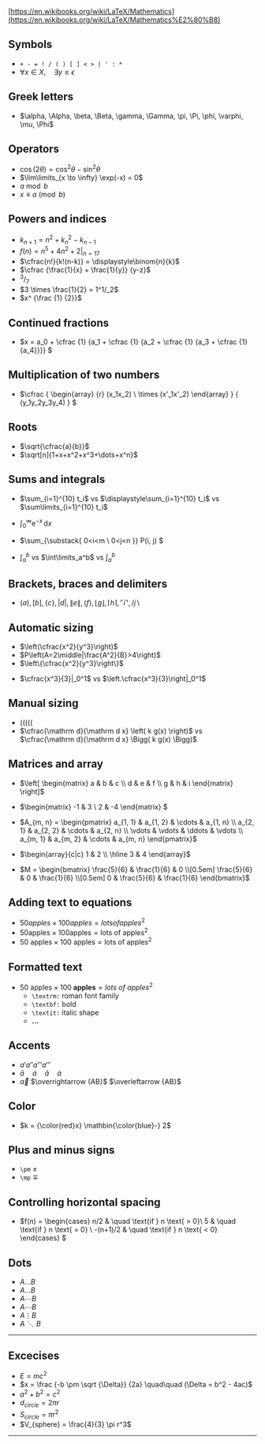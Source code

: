[https://en.wikibooks.org/wiki/LaTeX/Mathematics](https://en.wikibooks.org/wiki/LaTeX/Mathematics%E2%80%B8)

## Symbols

* `+ - = ! / ( ) [ ] < > | ' : *`
* $\forall x \in X, \quad \exists y \leq \epsilon$

## Greek letters

* $\alpha, \Alpha, \beta, \Beta, \gamma, \Gamma, \pi, \Pi, \phi, \varphi, \mu, \Phi$

## Operators

* $\cos (2\theta) = \cos^2 \theta - \sin^2 \theta$
* $\lim\limits_{x \to \infty} \exp(-x) = 0$
* $a \bmod b$
* $x \equiv a \pmod b$

## Powers and indices

* $k_{n+1} = n^2 + k_n^2 - k_{n-1}$
* $f(n) = n^5 + 4n^2 +2 |_{n=17}$
* $\cfrac{n!}{k!(n-k)} = \displaystyle\binom{n}{k}$
* $\cfrac {\frac{1}{x} + \frac{1}{y}} {y-z}$
* $^3/_7$
* $3 \times \frac{1}{2} = 1^1/_2$
* $x^ {\frac {1} {2}}$

## Continued fractions

* $x = a_0
      + \cfrac {1} {a_1
      + \cfrac {1} {a_2
      + \cfrac {1} {a_3
      + \cfrac {1} {a_4}}}}
  $

## Multiplication of two numbers

* $\cfrac {
    \begin{array} {r}
      (x_1x_2) \\
      \times (x'_1x'_2)
    \end{array}
  } {
      (y_1y_2y_3y_4)
  }
  $

## Roots

* $\sqrt{\cfrac{a}{b}}$
* $\sqrt[n]{1+x+x^2+x^3+\dots+x^n}$

## Sums and integrals

* $\sum_{i=1}^{10} t_i$    vs     $\displaystyle\sum_{i=1}^{10} t_i$    vs     $\sum\limits_{i=1}^{10} t_i$
* $\int_0^\infty \mathrm{e}^{-x}\, \mathrm{d}x$

* $\sum_{\substack{
   0<i<m \\
   0<j<n
  }}
  P(i, j)
  $

*  $\int_a^b$    vs     $\int\limits_a^b$    vs    $\displaystyle\int_a^b$

## Brackets, braces and delimiters

* $( a ), [ b ], \{ c \}, | d |, \| e \|, 
\langle f \rangle, \lfloor g \rfloor, 
\lceil h \rceil, \ulcorner i \urcorner, 
/ j \backslash$

## Automatic sizing

* $\left(\cfrac{x^2}{y^3}\right)$
* $P\left(A=2\middle|\frac{A^2}{B}>4\right)$
* $\left\{\cfrac{x^2}{y^3}\right\}$

 - $\cfrac{x^3}{3}|_0^1$     vs    $\left.\cfrac{x^3}{3}\right|_0^1$

## Manual sizing

* $( \big( \Big( \bigg( \Bigg($
* $\cfrac{\mathrm d}{\mathrm d x} \left( k g(x) \right)$    vs    $\cfrac{\mathrm d}{\mathrm d x} \Bigg( k g(x) \Bigg)$

## Matrices and array

* $\left[
 \begin{matrix}
  a & b & c \\
  d & e & f \\
  g & h & i
 \end{matrix}
\right]$

* $\begin{matrix}
  -1 & 3 \\
  2 & -4
 \end{matrix}
$

* $A_{m, n} = 
 \begin{pmatrix}
  a_{1, 1} & a_{1, 2} & \cdots & a_{1, n} \\
  a_{2, 1} & a_{2, 2} & \cdots & a_{2, n} \\
  \vdots  & \vdots  & \ddots & \vdots  \\
  a_{m, 1} & a_{m, 2} & \cdots & a_{m, n} 
 \end{pmatrix}$

* $\begin{array}{c|c}
  1 & 2 \\ 
  \hline
  3 & 4
 \end{array}$

* $M = \begin{bmatrix}
       \frac{5}{6} & \frac{1}{6} & 0           \\[0.5em]
       \frac{5}{6} & 0           & \frac{1}{6} \\[0.5em]
       0           & \frac{5}{6} & \frac{1}{6}
       \end{bmatrix}$

## Adding text to equations

* $50 apples \times 100 apples = lots of apples^2$
* $50 \text{apples} \times 100 \text{apples} = \text{lots of apples}^2$
* $50 \text{ apples} \times 100 \text{ apples} = \text{lots of apples}^2$

## Formatted text

- $50 \textrm{ apples} \times 100 \textbf{ apples} = \textit{lots of apples}^2$
  -  `\textrm:` roman font family
  -  `\textbf:` bold
  -  `\textit:` italic shape
  -  **...**

## Accents

* $a' a'' a''' a'''$
* $\bar{a} \quad \acute{a} \quad \check{a} \quad \grave{a}$
* $\vec {a}$    $\overrightarrow {AB}$    $\overleftarrow {AB}$ 

## Color

* $k = {\color{red}x} \mathbin{\color{blue}-} 2$

## Plus and minus signs

* `\pm` $\pm$
* `\mp` $\mp$

## Controlling horizontal spacing

- $f(n) =
  \begin{cases}
    n/2       & \quad \text{if } n \text{ > 0}\\
    5         & \quad \text{if } n \text{ = 0} \\
    -(n+1)/2  & \quad \text{if } n \text{ < 0}
  \end{cases}
  $

## Dots

* $A \dots B$
* $A \ldots B$
* $A \cdots B$
* $A \dotsm B$
* $A \vdots B$
* $A \ddots B$

---

## Excecises

* $E=mc^2$
* $x = \frac {-b \pm \sqrt {\Delta}} {2a} \quad\quad (\Delta = b^2 - 4ac)$
* $a^2 + b^2 = c^2$
* $d_{circle} = 2\pi r$
* $S_{circle} = \pi r^2$
* $V_{sphere} = \frac{4}{3} \pi r^3$

---
